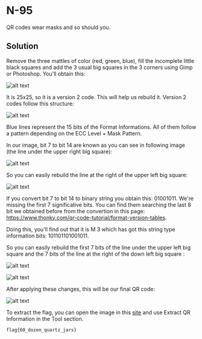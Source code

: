 # N-95

QR codes wear masks and so should you.

## Solution

Remove the three mattles of color (red, green, blue), fill the incomplete little black squares and add the 3 usual big squares in the 3 corners using Gimp or Photoshop. You'll obtain this:

![alt text](https://i.imgur.com/ZiqDHpS.png)

It is 25x25, so it is a version 2 code. This will help us rebuild it. Version 2 codes follow this structure:

![alt text](https://i.imgur.com/UEdwJAy.png)

Blue lines represent the 15 bits of the Format Informations. All of them follow a pattern depending on the ECC Level + Mask Pattern.

In our image, bit 7 to bit 14 are known as you can see in following image (the line under the upper right big square):

![alt text](https://i.imgur.com/x5YMNxO.png)

So you can easily rebuild the line at the right of the upper left big square:

![alt text](https://i.imgur.com/zX9hydD.png)

If you convert bit 7 to bit 14 to binary string you obtain this: 01001011. We're missing the first 7 significative bits. You can find them searching the last 8 bit we obtained before from the convertion in this page: https://www.thonky.com/qr-code-tutorial/format-version-tables.

Doing this, you'll find out that it is M 3 which has got this string type information bits: 101101101001011.

So you can easily rebuild the first 7 bits of the line under the upper left big square and the 7 bits of the line at the right of the down left big square :

![alt text](https://i.imgur.com/DyZfJiW.png)

![alt text](https://i.imgur.com/5OZ3mUM.png)

After applying these changes, this will be our final QR code:

![alt text](https://i.imgur.com/tMsyGu5.png)

To extract the flag, you can open the image in this [site](https://merricx.github.io/qrazybox/) and use Extract QR Information in the Tool section.

```
flag{60_dozen_quartz_jars}
```
